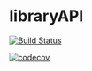 # libraryAPI

[![Build Status](https://travis-ci.org/PauloMilk/libraryAPI.svg?branch=master)](https://travis-ci.org/PauloMilk/libraryAPI)

[![codecov](https://codecov.io/gh/PauloMilk/libraryAPI/branch/master/graph/badge.svg)](https://codecov.io/gh/PauloMilk/libraryAPI)
